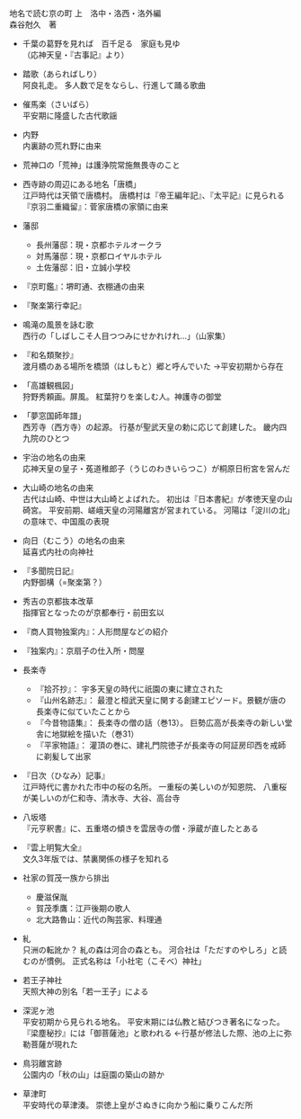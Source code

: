 地名で読む京の町 上　洛中・洛西・洛外編  
森谷尅久　著  

- 千葉の葛野を見れば　百千足る　家庭も見ゆ  
（応神天皇・『古事記』より）

- 踏歌（あらればしり）  
阿良礼走。
多人数で足をならし、行進して踊る歌曲

- 催馬楽（さいばら）  
平安期に隆盛した古代歌謡

- 内野  
内裏跡の荒れ野に由来

- 荒神口の「荒神」は護浄院常施無畏寺のこと

- 西寺跡の周辺にある地名「唐橋」  
江戸時代は天領で唐橋村。
唐橋村は『帝王編年記』、『太平記』に見られる  
『京羽二重織留』：菅家唐橋の家領に由来

- 藩邸  
    - 長州藩邸：現・京都ホテルオークラ
    - 対馬藩邸：現・京都ロイヤルホテル
    - 土佐藩邸：旧・立誠小学校

- 『京町鑑』：堺町通、衣棚通の由来

- 『聚楽第行幸記』

- 鳴滝の風景を詠む歌  
西行の「しばしこそ人目つつみにせかれけれ…」（山家集）

- 『和名類聚抄』  
渡月橋のある場所を橋頭（はしもと）郷と呼んでいた
→平安初期から存在

- 「高雄観楓図」  
狩野秀頼画。屏風。
紅葉狩りを楽しむ人。神護寺の御堂

- 「夢窓国師年譜」  
西芳寺（西方寺）の起源。
行基が聖武天皇の勅に応じて創建した。
畿内四九院のひとつ

- 宇治の地名の由来  
応神天皇の皇子・菟道稚郎子（うじのわきいらつこ）が桐原日桁宮を営んだ

- 大山崎の地名の由来  
古代は山崎、中世は大山崎とよばれた。
初出は『日本書紀』が孝徳天皇の山碕宮。
平安前期、嵯峨天皇の河陽離宮が営まれている。
河陽は「淀川の北」の意味で、中国風の表現

- 向日（むこう）の地名の由来  
延喜式内社の向神社

- 『多聞院日記』  
内野御構（=聚楽第？）

- 秀吉の京都抜本改草  
指揮官となったのが京都奉行・前田玄以

- 『商人買物独案内』：人形問屋などの紹介

- 『独案内』：京扇子の仕入所・問屋

- 長楽寺  
    - 『拾芥抄』：
    宇多天皇の時代に祇園の東に建立された
    - 『山州名跡志』：
    最澄と桓武天皇に関する創建エピソード。景観が唐の長楽寺に似ていたことから
    - 『今昔物語集』：
    長楽寺の僧の話（巻13）。
    巨勢広高が長楽寺の新しい堂舎に地獄絵を描いた（巻31）
    - 『平家物語』：
    灌頂の巻に、建礼門院徳子が長楽寺の阿証房印西を戒師に剃髪して出家

- 『日次（ひなみ）記事』  
江戸時代に書かれた市中の桜の名所。
一重桜の美しいのが知恩院、
八重桜が美しいのが仁和寺、清水寺、大谷、高台寺

- 八坂塔  
『元亨釈書』に、五重塔の傾きを雲居寺の僧・淨蔵が直したとある

- 『雲上明覧大全』  
文久3年版では、禁裏関係の様子を知れる

- 社家の賀茂一族から排出
    - 慶滋保胤
    - 賀茂季鷹：江戸後期の歌人
    - 北大路魯山：近代の陶芸家、料理通


- 糺  
只洲の転訛か？
糺の森は河合の森とも。
河合社は「ただすのやしろ」と読むのが慣例。
正式名称は「小社宅（こそべ）神社」

- 若王子神社  
天照大神の別名「若一王子」による

- 深泥ヶ池  
平安初期から見られる地名。
平安末期には仏教と結びつき著名になった。
『梁塵秘抄』には「御菩薩池」と歌われる
←行基が修法した際、池の上に弥勒菩薩が現れた

- 鳥羽離宮跡  
公園内の「秋の山」は庭園の築山の跡か

- 草津町  
平安時代の草津湊。
崇徳上皇がさぬきに向かう船に乗りこんだ所